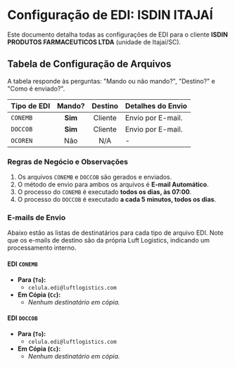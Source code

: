 # Configuração de EDI: ISDIN ITAJAÍ

Este documento detalha todas as configurações de EDI para o cliente **ISDIN PRODUTOS FARMACEUTICOS LTDA** (unidade de Itajaí/SC).

## Tabela de Configuração de Arquivos

A tabela responde às perguntas: "Mando ou não mando?", "Destino?" e "Como é enviado?".

| Tipo de EDI | Mando? | Destino | Detalhes do Envio |
| :---------- | :----: | :-------: | :--------------------------------------------------- |
| `CONEMB`    | **Sim**| Cliente   | Envio por E-mail.|
| `DOCCOB`    | **Sim**| Cliente   | Envio por E-mail.|
| `OCOREN`    | Não    | N/A       | - |

### Regras de Negócio e Observações
1.  Os arquivos `CONEMB` e `DOCCOB` são gerados e enviados.
2.  O método de envio para ambos os arquivos é **E-mail Automático**.
3.  O processo do `CONEMB` é executado **todos os dias, às 07:00**.
4.  O processo do `DOCCOB` é executado **a cada 5 minutos, todos os dias**.

### E-mails de Envio
<div id="emails-de-envio"></div>

Abaixo estão as listas de destinatários para cada tipo de arquivo EDI. Note que os e-mails de destino são da própria Luft Logistics, indicando um processamento interno.

#### **EDI `CONEMB`**
* **Para (`To`):**
    * `celula.edi@luftlogistics.com`
* **Em Cópia (`Cc`):**
    * *Nenhum destinatário em cópia.*

#### **EDI `DOCCOB`**
* **Para (`To`):**
    * `celula.edi@luftlogistics.com`
* **Em Cópia (`Cc`):**
    * *Nenhum destinatário em cópia.*